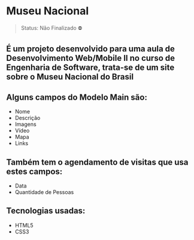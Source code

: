 <h1>Museu Nacional</h1>

> Status: Não Finalizado ⛔

## É um projeto desenvolvido para uma aula de Desenvolvimento Web/Mobile II no curso de Engenharia de Software, trata-se de um site sobre o Museu Nacional do Brasil

## Alguns campos do Modelo Main são:

+ Nome
+ Descrição
+ Imagens
+ Vídeo 
+ Mapa
+ Links

## Também tem o agendamento de visitas que usa estes campos:

+ Data
+ Quantidade de Pessoas

## Tecnologias usadas:

+ HTML5
+ CSS3
